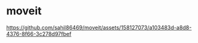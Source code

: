 # moveit




https://github.com/sahil86469/moveit/assets/158127073/a103483d-a8d8-4376-8f66-3c278d97fbef


